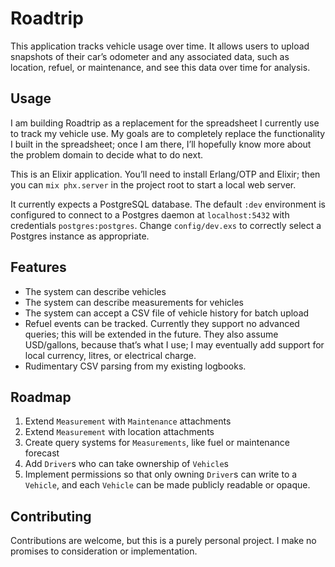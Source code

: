 # Roadtrip

This application tracks vehicle usage over time. It allows users to upload
snapshots of their car’s odometer and any associated data, such as location,
refuel, or maintenance, and see this data over time for analysis.

## Usage

I am building Roadtrip as a replacement for the spreadsheet I currently use to
track my vehicle use. My goals are to completely replace the functionality I
built in the spreadsheet; once I am there, I’ll hopefully know more about the
problem domain to decide what to do next.

This is an Elixir application. You’ll need to install Erlang/OTP and Elixir;
then you can `mix phx.server` in the project root to start a local web server.

It currently expects a PostgreSQL database. The default `:dev` environment is
configured to connect to a Postgres daemon at `localhost:5432` with credentials
`postgres:postgres`. Change `config/dev.exs` to correctly select a Postgres
instance as appropriate.

## Features

- The system can describe vehicles
- The system can describe measurements for vehicles
- The system can accept a CSV file of vehicle history for batch upload
- Refuel events can be tracked. Currently they support no advanced queries; this
  will be extended in the future. They also assume USD/gallons, because that’s
  what I use; I may eventually add support for local currency, litres, or
  electrical charge.
- Rudimentary CSV parsing from my existing logbooks.

## Roadmap

1. Extend `Measurement` with `Maintenance` attachments
1. Extend `Measurement` with location attachments
1. Create query systems for `Measurements`, like fuel or maintenance forecast
1. Add `Driver`s who can take ownership of `Vehicle`s
1. Implement permissions so that only owning `Driver`s can write to a `Vehicle`,
   and each `Vehicle` can be made publicly readable or opaque.

## Contributing

Contributions are welcome, but this is a purely personal project. I make no
promises to consideration or implementation.
